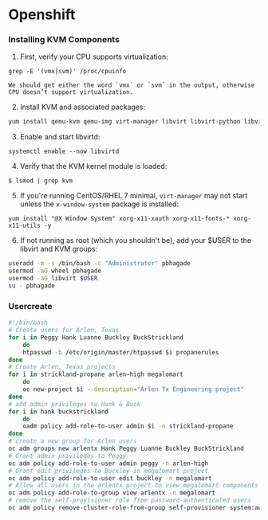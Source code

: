 # Openshift

### Installing KVM Components

1. First, verify your CPU supports virtualization:
```
grep -E '(vmx|svm)' /proc/cpuinfo
```
    We should get either the word `vmx` or `svm` in the output, otherwise CPU doesn’t support virtualization.

2. Install KVM and associated packages:
```bash
yum install qemu-kvm qemu-img virt-manager libvirt libvirt-python libvirt-client virt-install virt-viewer bridge-utils -y
```

3. Enable and start libvirtd:
```
systemctl enable --now libvirtd
```

4. Verify that the KVM kernel module is loaded:
```
$ lsmod | grep kvm
```

5. If you're running CentOS/RHEL 7 minimal, `virt-manager` may not start unless the `x-window-system` package is installed:
```
yum install "@X Window System" xorg-x11-xauth xorg-x11-fonts-* xorg-x11-utils -y
```

6. If not running as root (which you shouldn't be), add your $USER to the libvirt and KVM groups:
```bash
useradd -m -s /bin/bash -c "Administrator" pbhagade
usermod -aG wheel pbhagade
usermod -aG libvirt $USER
su - pbhagade
```


### Usercreate

```bash
#!/bin/bash
# Create users for Arlen, Texas
for i in Peggy Hank Luanne Buckley BuckStrickland
	do
	htpasswd -b /etc/origin/master/htpasswd $i propanerules
done
# Create Arlen, Texas projects
for i in strickland-propane arlen-high megalomart
	do
	oc new-project $i --description="Arlen Tx Engineering project"
done
# add admin privileges to Hank & Buck
for i in hank buckstrickland
	do
	oadm policy add-role-to-user admin $i -n strickland-propane
done
# create a new group for Arlen users
oc adm groups new arlentx Hank Peggy Luanne Buckley BuckStrickland
# Grant admin privileges to Peggy
oc adm policy add-role-to-user admin peggy -n arlen-high
# Grant edit privileges to Buckley in megalomart project
oc adm policy add-role-to-user edit buckley -n megalomart
# Allow all users in the arlentx project to view megalomart components
oc adm policy add-role-to-group view arlentx -n megalomart
# remove the self-provisioner role from password-authenticated users
oc adm policy remove-cluster-role-from-group self-provisioner system:authenticated system:authenticated:oauth
```
